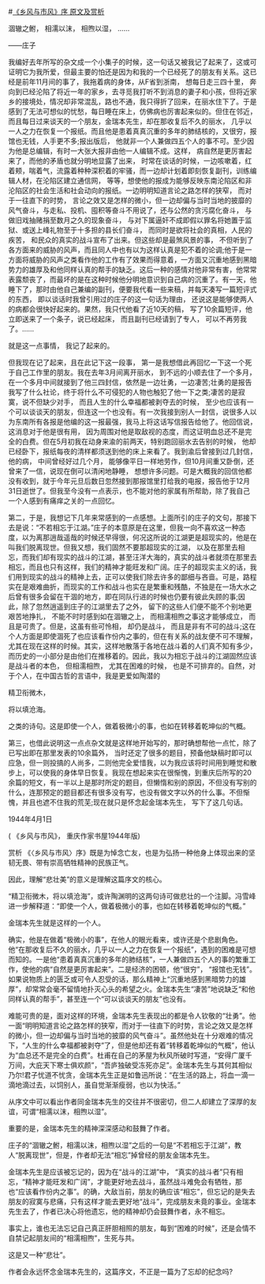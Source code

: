 #[《乡风与市风》序 原文及赏析](https://www.vrrw.net/wx/14478.html)

涸辙之鲋， 相濡以沫， 相煦以湿， ……

——庄子

我编好去年所写的杂文成一个小集子的时候，这一句话又被我记了起来了，这或可证明它为我所爱，但最主要的怕还是因为和我的一个已经死了的朋友有关系。这已经是前年11月间的事了，我拖着病的身体，从F省到浙南， 想每日走三四十里， 奔向到已经沦陷了将近一年的家乡，去寻觅我打听不到消息的妻子和小孩，但将近家乡的接境处，情况却非常混乱，路也不通，我只得折了回来，在丽水住下了。于是感到了无法可想似的忧愁，每日睡在床上，仿佛病也厉害起来似的。但住在邻近， 而且每日过来谈天的一个朋友，金瑞本先生，却在那收复后不久的丽水， 几乎以一人之力在恢复一个报纸。而且他是患着真真沉重的多年的肺结核的，又很穷，报馆也无钱，人手更不多;报出版后， 他就非一个人兼做四五个人的事不可。至少因为他是总编辑，有时一大张大报非由他一人编辑不成。这样， 病自然是更厉害起来了，而他的矛盾也就分明地显露了出来， 时常在谈话的时候，一边咳嗽着，红着颊，喘着气，流露着种种深积着的牢骚，而一边却计划着即刻恢复副刊，训练编辑人材，在沦陷区建立通信网， 等等，想使他的报成为能够反映东南沦陷区和非沦陷区的社会生活和社会动向的报纸。一边明明知道言论之路怎样的狭窄， 而对于一往直下的时势， 言论之效又是怎样的微小，但一边却偏与当时当地的披靡的风气奋斗，与走私、投机、囤积等奋斗不用说了，还与公然的贪污腐化奋斗， 与做旧戏抽赌捐至数月之久的现象奋斗， 与对下属逼奸不成即假以罪名将她置于监狱、或送上峰礼物至于十多担的县长们奋斗， 而同时是欲将社会的真相，人民的疾苦， 和民众的真实的战斗宣布了出来。但这些却是最煞风景的事， 不但听到了各方面来的威胁的风声，而且同人中也有以为这样认真是犯不着的论调;他于是一方面将威胁的风声之类看作他的工作有了效果而得意着，一方面又沉重地感到黑暗势力的雄厚及和他同样认真的帮手的缺乏。这后一种的感情对他非常有害，他常常表露颓丧了，而最坏的是在这种时候他分明地意识到自己病的沉重了。有一天，他睡下了，那时由他自己兼编的副刊，便要我代看一些来稿，并每天凑写一篇短评式的东西， 即以谈话时我曾引用过的庄子的这一句话为理由， 还说这是能够使两人的病都会很快好起来的。果然，我只代他看了近10天的稿， 写了10余篇短评，他立即送来了一个条子，说已经起床， 而且副刊已经请到了专人， 可以不再劳我了。……

就是这一点事情， 我记了起来的。

但我现在记了起来，且在此记下这一段事， 第一是我想借此再回忆一下这一个死于自己工作里的朋友。我在去年3月间离开丽水， 到不远的小顺去住了一个多月， 在一个多月中间就接到了他三四封信，依然是一边壮勇，一边凄苦;壮勇的是报告我写了什么社论，终于将什么不可侵犯的人物也触犯了他一下之类;凄苦的是寂寞，说不但缺少对手， 而且人生的什么幸福都被剥夺去的时候， 至少也应该有一个可以谈谈天的朋友，但连这一个也没有。有一次我接到别人一封信，说很多人以为东南所有各报是他编的这一报最强，我马上将这话写信报告给他了。他回信说，这消息对于他是很有用， 因为周围对他是取敌视的态度，而这证明血总还不是完全的白费。但在5月初我在动身来渝的前两天，特别跑回丽水去告别的时候， 他却已经卧下，报纸每夜的清样都须送到他的床上来看了。我到渝后曾接到过几封信，他的病， 中间曾经好过几个月， 能够像平日一样地劳作，但10月间重又卧倒，还曾来了一信，说现在倒可以清闲地静睡， 想想许多问题。可是大概我的回信他都没有收到，就于今年元旦后数日忽然接到那报馆里打给我的电报，报告他于12月31日逝世了。但我至今没有一点表示，也不能对他的家属有所帮助，除了我自己一个人感到有痛痒之关的一点回忆。

第二，于是，我想记下几年来常感到的一点感想。上面所引的庄子的文句，那接下去是说：“不若相忘于江湖。”庄子的本意原是在这里，但我一向不喜欢这一种态度，以为离那逍哉遥哉的时候还早得很，何况这所说的江湖更是超现实的，他是在叫我们脱离现世。但我又想，我们固然不要那超现实的江湖， 以及在那里去相忘，而我们却有现实的战斗的江湖，甚至汪洋大海的，真实的战斗者就须在那里去相忘，而且也只有这样，我们的精神才能旺发和广阔。庄子的超现实主义的话，我们用到现实的战斗的精神上去，正可以使我们除去许多的鄙细与吝啬。可是，路程实在是艰难曲折，而现实的工作和战斗也实在是繁重和残酷，不独是在一场大水之后曾有很多会留在干涸的地方，即在同队行进的时候也仍要有彼此失顾的事;因此，除了忽然逍遥到庄子的江湖里去了之外， 留下的这些人们便不能不个别地更艰苦地挣扎， 不能不时时感到如在涸辙之上， 而相濡相煦之事这才能够成立， 而且是可贵了。但是，这虽有些可怜相， 却仍是战斗， 而且是非有不可的战斗;这在个人方面是即使涸死了也应该看作份内之事的，但在有关系的战友便不可不理解， 尤其在现在这样的时候。其实，这样地散落于各地在战斗着的人们真不知有多少，而历史的一小部分是由他们在推移着的。因此，我以为相忘于战斗的江湖固然应该是战斗者的本色， 但相濡相煦， 尤其在困难的时候， 也是不可排弃的。自然，对于个人，在中国古哲的言语中，我是更爱如陶潜的

精卫衔微木，

将以填沧海。

之类的诗句。这是即使一个人，做着极微小的事，也如在转移着乾坤似的气概。

第三，也借此说明这一点点杂文就是这样地开始写的，那时确想帮他一点忙，除了已写出即在那里发表的10余篇外， 当时还定了很多的题目，预备他缺稿时即可以应急，但一则投搞的人尚多，二则他完全爱惜我，以为我应该将时间用到睡觉和散步上，可以使我的身体早日恢复。我现在想起来实在很惭愧，到重庆后所写的20余篇的短文，有一半以上是那时所定的题目，但懒惰和别的原因，不但没有写别的什么，连那预定的题目都还有很多没有写，也没有做文字以外的什么事。不但惭愧，并且也遮不住我的荒芜;现在就只是怀念起金瑞本先生， 写下了这几句话。

1944年4月1日

( 《乡风与市风》， 重庆作家书屋1944年版)



赏析 《〈乡风与市风〉序》既是为悼念亡友，也是为弘扬一种他身上体现出来的坚韧无畏、带有崇高牺牲精神的民族正气。

因此，理解“悲壮美”的意义是理解这篇序文的核心。

“精卫衔微木，将以填沧海”，或许陶渊明的这两句诗可做悲壮的一个注脚。冯雪峰进一步解释道：“即使一个人，做着极微小的事，也如在转移着乾坤似的气概。”

金瑞本先生就是这样的一个人。

确实，他是在做着“极微小的事”，在他人的眼光看来，或许还是个悲剧角色。他“在那收复后不久的丽水，几乎以一人之力在恢复一个报纸”，遇到的困难是可想而知的。一是他“患着真真沉重的多年的肺结核”，一人兼做四五个人的事的繁重工作，使他的病“自然是更厉害起来”。二是经济的困顿，他“很穷”， “报馆也无钱”。如果说物质上的匮乏或可令人忍受的话，那么精神上“沉重地感到黑暗势力的雄厚”，却常常会毫不留情地扑灭心头的希望之火。金瑞本先生“凄苦”地说缺乏“和他同样认真的帮手”，甚至连一个“可以谈谈天的朋友”也没有。

难能可贵的是，面对这样的环境，金瑞本先生表现出的都是令人钦敬的“壮勇”。他一面“明明知道言论之路怎样的狭窄，而对于一往直下的时势，言论之效又是怎样的微小，但一边却偏与当时当地的披靡的风气奋斗”。虽然他处在十分艰难的情况下，“人生的什么幸福都被剥夺”了，但是他却还有着“转移着乾坤似的气概”，他认为“血总还不是完全的白费”。杜甫在自己的茅屋为秋风所破时写道，“安得广厦千万间，大庇天下寒士俱欢颜”，“吾庐独破受冻死亦足”。金瑞本先生与其何其相似乃尔!君子忧道不忧贪，金瑞本先生正是如鲁迅所说：“在生活的路上，将血一滴一滴地滴过去，以饲别人，虽自觉渐渐瘦弱，也以为快活。”

从序文中可以看出作者同金瑞本先生的交往并不很密切，但二人却建立了深厚的友谊，可谓“相濡以沫，相煦以湿”。

重要的是，金瑞本先生的精神深深感动和鼓舞了作者。

庄子的“涸辙之鲋，相濡以沫，相煦以湿”之后的一句是“不若相忘于江湖”，教人“脱离现世”，但是，作者却无法“相忘”掉曾经的朋友金瑞本先生。

金瑞本先生是应该被忘记的，因为在“战斗的江湖”中， “真实的战斗者”只有相忘，“精神才能旺发和广阔”，才能更好地去战斗，虽然战斗难免会有牺牲，那也“应该看作份内之事”。的确，大敌当前，朋友的确应该“相忘”，但忘记的是失去朋友的寂寞与悲痛，只有这样才能去更好地“战斗”，完成朋友未竟的事业。金瑞本先生去了，作者已决心将他遗忘，他的精神却仍会鼓舞作者，永不相忘。

事实上，谁也无法忘记自己真正肝胆相照的朋友，每到“困难的时候”，还是会情不自禁记起朋友间的“相濡相煦”，生死与共。

这是又一种“悲壮”。

作者会永远怀念金瑞本先生的，这篇序文，不正是一篇为了忘却的纪念吗?

